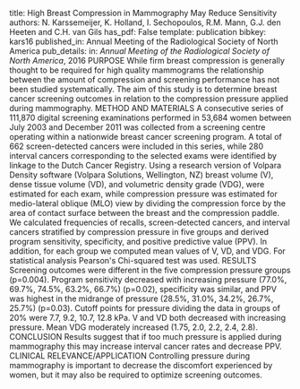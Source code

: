 title: High Breast Compression in Mammography May Reduce Sensitivity
authors: N. Karssemeijer, K. Holland, I. Sechopoulos, R.M. Mann, G.J. den Heeten and C.H. van Gils
has_pdf: False
template: publication
bibkey: kars16
published_in: Annual Meeting of the Radiological Society of North America
pub_details: in: <i>Annual Meeting of the Radiological Society of North America</i>, 2016
PURPOSE While firm breast compression is generally thought to be required for high quality mammograms the relationship between the amount of compression and screening performance has not been studied systematically. The aim of this study is to determine breast cancer screening outcomes in relation to the compression pressure applied during mammography. METHOD AND MATERIALS A consecutive series of 111,870 digital screening examinations performed in 53,684 women between July 2003 and December 2011 was collected from a screening centre operating within a nationwide breast cancer screening program. A total of 662 screen-detected cancers were included in this series, while 280 interval cancers corresponding to the selected exams were identified by linkage to the Dutch Cancer Registry. Using a research version of Volpara Density software (Volpara Solutions, Wellington, NZ) breast volume (V), dense tissue volume (VD), and volumetric density grade (VDG), were estimated for each exam, while compression pressure was estimated for medio-lateral oblique (MLO) view by dividing the compression force by the area of contact surface between the breast and the compression paddle. We calculated frequencies of recalls, screen-detected cancers, and interval cancers stratified by compression pressure in five groups and derived program sensitivity, specificity, and positive predictive value (PPV). In addition, for each group we computed mean values of V, VD, and VDG. For statistical analysis Pearson's Chi-squared test was used. RESULTS Screening outcomes were different in the five compression pressure groups (p=0.004). Program sensitivity decreased with increasing pressure (77.0%, 69.7%, 74.5%, 63.2%, 66.7%) (p=0.02), specificity was similar, and PPV was highest in the midrange of pressure (28.5%, 31.0%, 34.2%, 26.7%, 25.7%) (p=0.03). Cutoff points for pressure dividing the data in groups of 20% were 7.7, 9.2, 10.7, 12.8 kPa. V and VD both decreased with increasing pressure. Mean VDG moderately increased (1.75, 2.0, 2.2, 2.4, 2.8). CONCLUSION Results suggest that if too much pressure is applied during mammography this may increase interval cancer rates and decrease PPV. CLINICAL RELEVANCE/APPLICATION Controlling pressure during mammography is important to decrease the discomfort experienced by women, but it may also be required to optimize screening outcomes.

